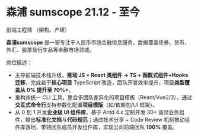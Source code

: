 # **森浦 sumscope 21.12 - 至今**

前端⼯程师 （架构、产研）

**森浦sumscope** 是一家专注于人民币市场金融信息服务，数据覆盖债券、货币、外汇、股票及衍生品等金融市场领域。

岗位描述：

- 主导前端技术栈升级，**推动 JS + React 类组件 → TS + 函数式组件+Hooks 迁移**，完成若干**核心项目** TypeScript 改造，团队开发效率提升，项目**类型覆盖从 0% 提升至 70%+**。
- 重构并统一 CLI 工具，整合多团队差异化的项目模板（React/Vue2/3），通过**交互式命令行**支持参数化配置**项目模版**（如/依赖包/UI 框架）。
- 从 0 到 1 开发**企业级 UI 组件库**，基于 Antd 4.x 定制开发 30+ 高频业务组件，输出**标准化文档**与**代码规范**；通过技术分享 + Code Review 机制推动组件库落地，带领团队成员开发组件库，实现公司前端团队 **100%** 覆盖。
